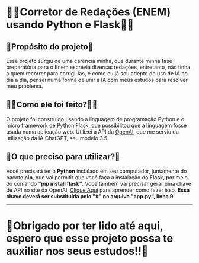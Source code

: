 
<h1>✍🏻Corretor de Redações (ENEM) usando Python e Flask✍🏻</h1>


<h2>🎯Propósito do projeto🎯</h2>

<p>Esse projeto surgiu de uma carência minha, que durante minha fase preparatória para o Enem escrevia diversas redações, entretanto, não tinha a quem recorrer para corrigi-las, e como eu já sou adepto do uso de IA no dia a dia, pensei numa forma de unir a IA com meus estudos para resolver meu problema.</p>

<h2>👷‍♀️Como ele foi feito?👷‍♀️</h2>

<p>O projeto foi construído usando a linguagem de programação Python e o micro framework de Python <a href="https://flask.palletsprojects.com/en/3.0.x/" target="_blank">Flask</a>, que possibilitou que a linguagem fosse usada numa aplicação web. Utilizei a API da <a href="https://openai.com/" target="_blank">OpenAI</a>, que me serviu da utilização da IA ChatGPT, seu modelo 3.5.</p>

<h2>🤔O que preciso para utilizar?🤔</h2>

<p>Você precisará ter o <b>Python</b> instalado em seu computador, juntamente do pacote <b>pip</b>, que vai permitir que você faça a instalação do <b>Flask</b>, por meio do comando <b>"pip install flask"</b>. Você também vai precisar gerar uma chave de API no site da OpenAI, <a href="https://tugatech.com.pt/t53082-como-obter-uma-chave-da-api-da-openai" target="_blank">Clique Aqui</a> para aprender como fazer isso. <b>Essa chave deverá ser substituída pelo "#" no arquivo "app.py", linha 9.</b></p>
<hr>
<h1>🚀Obrigado por ter lido até aqui, espero que esse projeto possa te auxiliar nos seus estudos!!🚀</h1>
